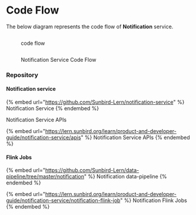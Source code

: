 # Code Flow

The below diagram represents the code flow of **Notification** service.

<figure><img src="../../../../.gitbook/assets/LMS-ServiceFlowDiagram-Code Flow.drawio.png" alt=""><figcaption><p>code flow</p></figcaption></figure>

<div data-full-width="true">

<figure><img src="../../../../.gitbook/assets/NotificationFlowDiagram-Code Flow Diagram.drawio (1).png" alt=""><figcaption><p>Notification Service Code Flow</p></figcaption></figure>

</div>

### Repository

#### Notification service

{% embed url="https://github.com/Sunbird-Lern/notification-service" %}
Notification Service
{% endembed %}

Notification Service APIs

{% embed url="https://lern.sunbird.org/learn/product-and-developer-guide/notification-service/apis" %}
Notification Service APIs
{% endembed %}

#### Flink Jobs

{% embed url="https://github.com/Sunbird-Lern/data-pipeline/tree/master/notification" %}
Notification data-pipeline
{% endembed %}

{% embed url="https://lern.sunbird.org/learn/product-and-developer-guide/notification-service/notification-flink-job" %}
Notification Flink Jobs
{% endembed %}

